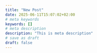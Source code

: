 ```yaml
---
title: "New Post"
date: 2025-06-11T15:07:02+02:00
# meta keywords
keywords: []
# meta description
description: "This is meta description"
# save as draft
draft: false
---
```

